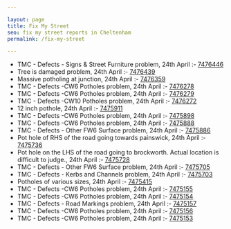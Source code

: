 ```yaml
---

layout: page
title: Fix My Street
seo: fix my street reports in Cheltenham
permalink: /fix-my-street

---
```


<!-- fix_marker starts -->

- TMC - Defects - Signs & Street Furniture problem, 24th April :- [7476446](https://www.fixmystreet.com/report/7476446)
- Tree is damaged problem, 24th April :- [7476439](https://www.fixmystreet.com/report/7476439)
- Massive potholing at junction, 24th April :- [7476359](https://www.fixmystreet.com/report/7476359)
- TMC - Defects -CW6 Potholes  problem, 24th April :- [7476278](https://www.fixmystreet.com/report/7476278)
- TMC - Defects -CW6 Potholes  problem, 24th April :- [7476279](https://www.fixmystreet.com/report/7476279)
- TMC - Defects -CW10 Potholes problem, 24th April :- [7476272](https://www.fixmystreet.com/report/7476272)
- 12 inch pothole, 24th April :- [7475911](https://www.fixmystreet.com/report/7475911)
- TMC - Defects -CW6 Potholes  problem, 24th April :- [7475898](https://www.fixmystreet.com/report/7475898)
- TMC - Defects -CW6 Potholes  problem, 24th April :- [7475888](https://www.fixmystreet.com/report/7475888)
- TMC - Defects - Other FW6  Surface problem, 24th April :- [7475886](https://www.fixmystreet.com/report/7475886)
- Pot hole of RHS of the road going towards painswick, 24th April :- [7475736](https://www.fixmystreet.com/report/7475736)
- Pot hole on the LHS of the road going to brockworth. Actual location is difficult to judge., 24th April :- [7475728](https://www.fixmystreet.com/report/7475728)
- TMC - Defects - Other FW6  Surface problem, 24th April :- [7475705](https://www.fixmystreet.com/report/7475705)
- TMC - Defects - Kerbs and Channels problem, 24th April :- [7475703](https://www.fixmystreet.com/report/7475703)
- Potholes of various sizes, 24th April :- [7475415](https://www.fixmystreet.com/report/7475415)
- TMC - Defects -CW6 Potholes  problem, 24th April :- [7475155](https://www.fixmystreet.com/report/7475155)
- TMC - Defects -CW6 Potholes  problem, 24th April :- [7475154](https://www.fixmystreet.com/report/7475154)
- TMC - Defects - Road Markings problem, 24th April :- [7475157](https://www.fixmystreet.com/report/7475157)
- TMC - Defects -CW6 Potholes  problem, 24th April :- [7475156](https://www.fixmystreet.com/report/7475156)
- TMC - Defects -CW6 Potholes  problem, 24th April :- [7475153](https://www.fixmystreet.com/report/7475153)

<!-- fix_marker ends -->